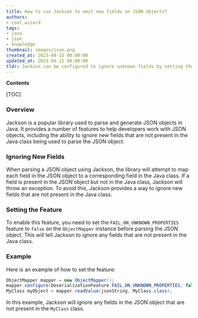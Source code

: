 ```yaml
---
title: How to use Jackson to omit new fields on JSON objects?
authors:
- cool_wizard
tags:
- java
- json
- knowledge
thumbnail: images/json.png
created_at: 2023-04-15 00:00:00
updated_at: 2023-04-15 00:00:00
tldr: Jackson can be configured to ignore unknown fields by setting the `FAIL_ON_UNKNOWN_PROPERTIES` flag to false.
---
```


**Contents**

[TOC]

### Overview

Jackson is a popular library used to parse and generate JSON objects in Java. It provides a number of features to help developers work with JSON objects, including the ability to ignore new fields that are not present in the Java class being used to parse the JSON object.

### Ignoring New Fields

When parsing a JSON object using Jackson, the library will attempt to map each field in the JSON object to a corresponding field in the Java class. If a field is present in the JSON object but not in the Java class, Jackson will throw an exception. To avoid this, Jackson provides a way to ignore new fields that are not present in the Java class.

### Setting the Feature

To enable this feature, you need to set the `FAIL_ON_UNKNOWN_PROPERTIES` feature to `false` on the `ObjectMapper` instance before parsing the JSON object. This will tell Jackson to ignore any fields that are not present in the Java class.

### Example

Here is an example of how to set the feature:

```java
ObjectMapper mapper = new ObjectMapper();
mapper.configure(DeserializationFeature.FAIL_ON_UNKNOWN_PROPERTIES, false);
MyClass myObject = mapper.readValue(jsonString, MyClass.class);
```

In this example, Jackson will ignore any fields in the JSON object that are not present in the `MyClass` class.
